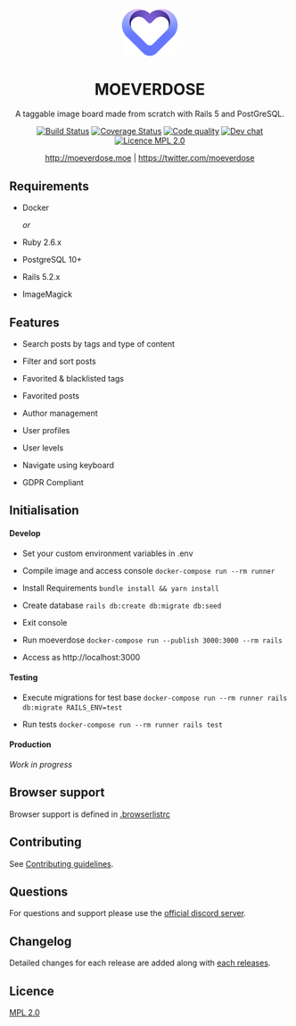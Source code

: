 <p align="center"><img width="100" src="https://github.com/eternialz/moeverdose/blob/master/public/images/logo-128.png?raw=true" alt="Moeverdose logo"></p>

<h1 align="center">MOEVERDOSE</h1>
<p align="center">A taggable image board made from scratch with Rails 5 and PostGreSQL.</p>
<p align="center">
    <a href="https://travis-ci.org/eternialz/moeverdose"><img src="https://travis-ci.org/eternialz/moeverdose.svg?branch=master" alt="Build Status"></a>
    <a href="https://codecov.io/gh/eternialz/moeverdose"><img src="https://codecov.io/gh/eternialz/moeverdose/branch/master/graph/badge.svg" alt="Coverage Status"></a>
    <a href="https://www.codefactor.io/repository/github/eternialz/moeverdose/"><img src="https://www.codefactor.io/repository/github/eternialz/moeverdose/badge" alt="Code quality"></a>
    <a href="https://discordapp.com/invite/xfCpyJY"><img src="https://discordapp.com/api/guilds/163371003366342657/widget.png?style=shield" alt="Dev chat"></a>
    <a href="https://opensource.org/licenses/MPL-2.0"><img src="https://img.shields.io/badge/License-MPL%202.0-brightgreen.svg" alt="Licence MPL 2.0"></a>
</p>

<p align="center">
<a href="http://moeverdose.moe">http://moeverdose.moe</a> | <a href="https://twitter.com/moeverdose">https://twitter.com/moeverdose</a>
</p>

## Requirements

- Docker

    *or*
    
- Ruby 2.6.x

- PostgreSQL 10+

- Rails 5.2.x

- ImageMagick

## Features

- Search posts by tags and type of content

- Filter and sort posts

- Favorited & blacklisted tags

- Favorited posts

- Author management

- User profiles

- User levels

- Navigate using keyboard

- GDPR Compliant

## Initialisation

#### Develop

- Set your custom environment variables in .env

- Compile image and access console `docker-compose run --rm runner`

- Install Requirements `bundle install && yarn install`

- Create database `rails db:create db:migrate db:seed`

- Exit console

- Run moeverdose `docker-compose run --publish 3000:3000 --rm rails`

- Access as http://localhost:3000

#### Testing

- Execute migrations for test base `docker-compose run --rm runner rails db:migrate RAILS_ENV=test`

- Run tests `docker-compose run --rm runner rails test`

#### Production

*Work in progress*

## Browser support

Browser support is defined in [.browserlistrc](https://github.com/eternialz/moeverdose/blob/master/.browserlistrc)

## Contributing

See [Contributing guidelines](https://github.com/eternialz/moeverdose/blob/master/CONTRIBUTING.md).

## Questions

For questions and support please use the [official discord server](https://discordapp.com/invite/xfCpyJY).

## Changelog

Detailed changes for each release are added along with [each releases](https://github.com/eternialz/moeverdose/releases).

## Licence

[MPL 2.0](https://opensource.org/licenses/MPL-2.0)
